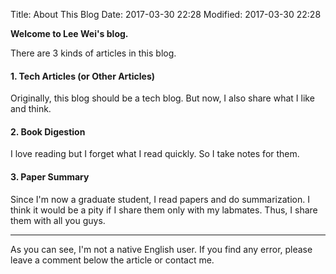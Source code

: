 Title: About This Blog
Date: 2017-03-30 22:28
Modified: 2017-03-30 22:28

**Welcome to Lee Wei's blog.**

There are 3 kinds of articles in this blog.

#### 1. Tech Articles (or Other Articles)
Originally, this blog should be a tech blog.
But now, I also share what I like and think.

#### 2. Book Digestion
I love reading but I forget what I read quickly.
So I take notes for them.

#### 3. Paper Summary
Since I'm now a graduate student, I read papers and do summarization.
I think it would be a pity if I share them only with my labmates.
Thus, I share them with all you guys.

---

As you can see, I'm not a native English user.
If you find any error, please leave a comment below the article or contact me.
